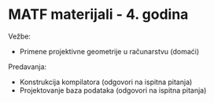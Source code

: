 # MATF materijali - 4. godina
Vežbe:
 - Primene projektivne geometrije u računarstvu (domaći)

Predavanja:
 - Konstrukcija kompilatora (odgovori na ispitna pitanja)
 - Projektovanje baza podataka (odgovori na ispitna pitanja)